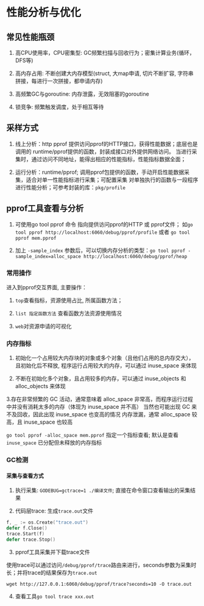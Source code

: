 # 性能分析与优化

## 常见性能瓶颈

1. 高CPU使用率，CPU密集型: GC频繁扫描与回收行为；密集计算业务(循环，DFS等)

2. 高内存占用: 不断创建大内存模型(struct, 大map申请, 切片不断扩容, 字符串拼接，每进行一次拼接，都申请内存)

3. 高频繁GC与goroutine: 内存泄露，无效阻塞的goroutine

4. 锁竞争: 频繁触发调度，处于相互等待

## 采样方式

1. 线上分析：http pprof 提供访问pprof的HTTP接口，获得性能数据；底层也是调用的 runtime/pprof提供的函数，封装成接口对外提供网络访问。
   当进行采集时，通过访问不同地址，能得出相应的性能指标，性能指标数据全面；

2. 运行分析：runtime/pprof; 调用pprof包提供的函数，手动开启性能数据采集，适合对单一性能指标进行采集；可配置采集
   对单独执行的函数与一段程序进行性能分析；可参考封装的库：`pkg/profile`

## pprof工具查看与分析

1. 可使用go tool pprof 命令 指向提供访问pprof的HTTP 或 pprof文件；
如`go tool pprof http://localhost:6060/debug/pprof/profile` 或者 `go tool pprof mem.pprof`

2. 加上 `-sample_index` 参数后，可以切换内存分析的类型：`go tool pprof -sample_index=alloc_space http://localhost:6060/debug/pprof/heap`

### 常用操作

进入到pprof交互界面, 主要操作：

1. `top`查看指标，资源使用占比, 所属函数方法；
   
2. `list 指定函数方法` 查看函数方法资源使用情况

3. `web`对资源申请的可视化

### 内存指标

1. 初始化一个占用较大内存块的对象或多个对象（且他们占用的总内存交大），且初始化后不释放, 程序运行占用较大的内存，可以通过 inuse_space 来体现

2. 不断在初始化多个对象，且占用较多的内存，可以通过 inuse_objects 和 alloc_objects 来体现
   
3.存在非常频繁的 GC 活动，通常意味着 alloc_space 非常高，而程序运行过程中并没有消耗太多的内存（体现为 inuse_space 并不高） 
当然也可能出现 GC 来不及回收，因此出现 inuse_space 也变高的情况 内存泄漏，通常 alloc_space 较高，且 inuse_space 也较高

`go tool pprof -alloc_space mem.pprof` 指定一个指标查看; 默认是查看`inuse_space` 已分配但未释放的内存指标

### GC检测

#### 采集与查看方式

1. 执行采集: `GODEBUG=gctrace=1 ./编译文件`; 直接在命令窗口查看输出的采集结果

2. 代码层trace: 生成`trace.out`文件

```go
f, _ := os.Create("trace.out")
defer f.Close()
trace.Start(f)
defer trace.Stop()
```

3. pprof工具采集并下载trace文件

使用trace可以通过访问`/debug/pprof/trace`路由来进行，seconds参数为采集时长；并将trace的结果保存为`trace.out`

`wget http://127.0.0.1:6060/debug/pprof/trace?seconds=10 -O trace.out`

4. 查看工具`go tool trace xxx.out`

